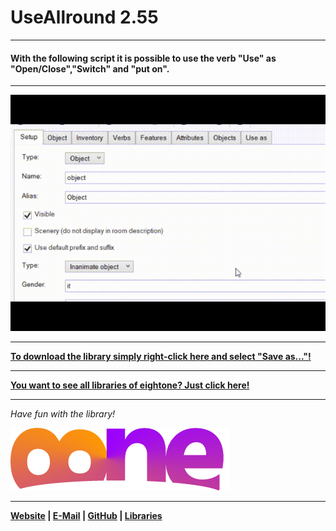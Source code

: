 # UseAllround 2.55

---

#### With the following script it is possible to use the verb "Use" as "Open/Close","Switch" and "put on".

---

![EightOne](https://raw.githubusercontent.com/8ne/quest_libraries/master/UseAllround/readme/UseAllround.gif)

---

**[To download the library simply right-click here and select "Save as..."!](https://github.com/8ne/quest_libraries/raw/master/UseAllround/UseAllround.aslx)**

---

**[You want to see all libraries of eightone? Just click here!](https://github.com/8ne/quest_libraries)**

---

_Have fun with the library!_

![EightOne](https://raw.githubusercontent.com/8ne/quest_libraries/master/8ne.png)

---

**[Website](https://www.eightone.de/) | [E-Mail](mailto:kontakt@eightone.de) | [GitHub](https://github.com/8ne) | [Libraries](https://github.com/8ne/quest_libraries)**
